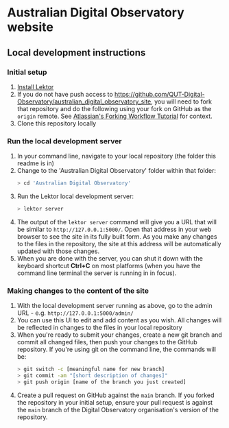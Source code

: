 # Australian Digital Observatory website

## Local development instructions

### Initial setup

1. [Install Lektor](https://www.getlektor.com/docs/installation/)
2. If you do not have push access to 
   https://github.com/QUT-Digital-Observatory/australian_digital_observatory_site, you
   will need to fork that repository and do the following using your fork on GitHub
   as the `origin` remote. See [Atlassian's Forking Workflow 
   Tutorial](https://www.atlassian.com/git/tutorials/comparing-workflows/forking-workflow) 
   for context.
3. Clone this repository locally

### Run the local development server

1. In your command line, navigate to your local repository (the folder this readme is 
   in)
2. Change to the 'Australian Digital Observatory' folder within that folder:
   ```bash
   > cd 'Australian Digital Observatory'
   ```
3. Run the Lektor local development server:
   ```bash
   > lektor server
   ```
4. The output of the `lektor server` command will give you a URL that will be similar
   to `http://127.0.0.1:5000/`. Open that address in your web browser to see the site
   in its fully built form. As you make any changes to the files in the repository,
   the site at this address will be automatically updated with those changes.
5. When you are done with the server, you can shut it down with the keyboard shortcut
   **Ctrl+C** on most platforms (when you have the command line terminal the server
   is running in in focus).

### Making changes to the content of the site

1. With the local development server running as above, go to the admin URL - e.g. 
   `http://127.0.0.1:5000/admin/`
2. You can use this UI to edit and add content as you wish. All changes will be
   reflected in changes to the files in your local repository
3. When you're ready to submit your changes, create a new git branch and commit all
   changed files, then push your changes to the GitHub repository. If you're using git 
   on the command line, the commands will be:
   ```bash
   > git switch -c [meaningful name for new branch]
   > git commit -am "[short description of changes]"
   > git push origin [name of the branch you just created]
   ```
4. Create a pull request on GitHub against the `main` branch. If you forked the
   repository in your initial setup, ensure your pull request is against the `main`
   branch of the Digital Observatory organisation's version of the repository.
